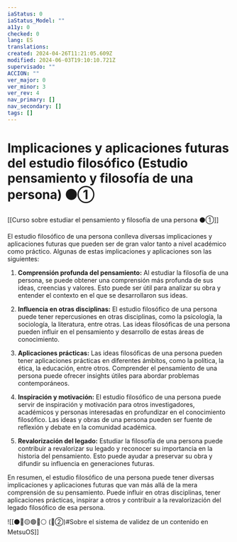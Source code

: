```yaml
---
iaStatus: 0
iaStatus_Model: ""
a11y: 0
checked: 0
lang: ES
translations: 
created: 2024-04-26T11:21:05.609Z
modified: 2024-06-03T19:10:10.721Z
supervisado: ""
ACCION: ""
ver_major: 0
ver_minor: 3
ver_rev: 4
nav_primary: []
nav_secondary: []
tags: []
---
```

# Implicaciones y aplicaciones futuras del estudio filosófico (Estudio pensamiento y filosofía de una persona) ⚫①

[[Curso sobre estudiar el pensamiento y filosofía de una persona ⚫①]]

El estudio filosófico de una persona conlleva diversas implicaciones y aplicaciones futuras que pueden ser de gran valor tanto a nivel académico como práctico. Algunas de estas implicaciones y aplicaciones son las siguientes:

1. **Comprensión profunda del pensamiento:** Al estudiar la filosofía de una persona, se puede obtener una comprensión más profunda de sus ideas, creencias y valores. Esto puede ser útil para analizar su obra y entender el contexto en el que se desarrollaron sus ideas.

2. **Influencia en otras disciplinas:** El estudio filosófico de una persona puede tener repercusiones en otras disciplinas, como la psicología, la sociología, la literatura, entre otras. Las ideas filosóficas de una persona pueden influir en el pensamiento y desarrollo de estas áreas de conocimiento.

3. **Aplicaciones prácticas:** Las ideas filosóficas de una persona pueden tener aplicaciones prácticas en diferentes ámbitos, como la política, la ética, la educación, entre otros. Comprender el pensamiento de una persona puede ofrecer insights útiles para abordar problemas contemporáneos.

4. **Inspiración y motivación:** El estudio filosófico de una persona puede servir de inspiración y motivación para otros investigadores, académicos y personas interesadas en profundizar en el conocimiento filosófico. Las ideas y obras de una persona pueden ser fuente de reflexión y debate en la comunidad académica.

5. **Revalorización del legado:** Estudiar la filosofía de una persona puede contribuir a revalorizar su legado y reconocer su importancia en la historia del pensamiento. Esto puede ayudar a preservar su obra y difundir su influencia en generaciones futuras.

En resumen, el estudio filosófico de una persona puede tener diversas implicaciones y aplicaciones futuras que van más allá de la mera comprensión de su pensamiento. Puede influir en otras disciplinas, tener aplicaciones prácticas, inspirar a otros y contribuir a la revalorización del legado filosófico de esa persona.

![[⚫🔴🟡🟢🔵⚪ (🔴②)#Sobre el sistema de validez de un contenido en MetsuOS]]